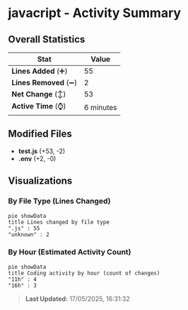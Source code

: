 # javacript - Activity Summary 

## Overall Statistics

| Stat                   | Value                                                             |
| ---------------------- | ----------------------------------------------------------------- |
| **Lines Added** (➕)   | 55                                          |
| **Lines Removed** (➖) | 2                                        |
| **Net Change** (↕)    | 53                |
| **Active Time** (⌚)   | 6 minutes |


## Modified Files
- **test.js** (+53, -2)
- **.env** (+2, -0)

## Visualizations

### By File Type (Lines Changed)

```mermaid
pie showData
title Lines changed by file type
".js" : 55
"unknown" : 2
```

### By Hour (Estimated Activity Count)

```mermaid
pie showData
title Coding activity by hour (count of changes)
"11h" : 4
"16h" : 3
```


> **Last Updated:** 17/05/2025, 16:31:32